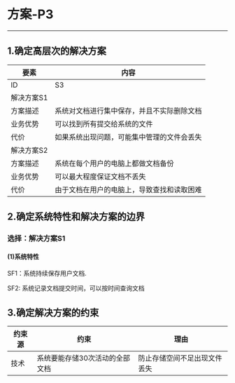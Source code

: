 # 方案-P3

---

## 1.确定高层次的解决方案

| 要素 | 内容 |
| --- | --- |
| ID | S3 |
| 解决方案S1 |
| 方案描述 | 系统对文档进行集中保存，并且不实际删除文档 |
| 业务优势 | 可以找到所有提交给系统的文件 |
| 代价 | 如果系统出现问题，可能集中管理的文件会丢失 |
| 解决方案S2 |
| 方案描述 | 系统在每个用户的电脑上都做文档备份 |
| 业务优势 | 可以最大程度保证文档不丢失 |
| 代价 | 由于文档在用户的电脑上，导致查找和读取困难 |

## 2.确定系统特性和解决方案的边界

### 选择：解决方案S1

#### \(1\)系统特性

SF1：系统持续保存用户文档.

SF2: 系统记录文档提交时间，可以按时间查询文档


## 3.确定解决方案的约束

| 约束源 | 约束 | 理由 |
| --- | --- | --- |
| 技术 | 系统要能存储30次活动的全部文档 |防止存储空间不足出现文件丢失|



